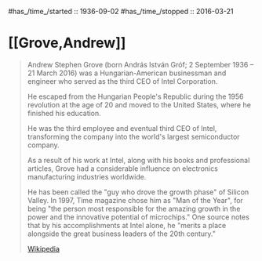 ﻿---
aliases:
- "Andrew Stephen Grove"
- "Andy Grove"
- "András István Gróf"
---

#has_/time_/started :: 1936-09-02 
#has_/time_/stopped  :: 2016-03-21 

# [[Grove,Andrew]]  

> Andrew Stephen Grove (born András István Gróf; 2 September 1936 – 21 March 2016) 
> was a Hungarian-American businessman and engineer 
> who served as the third CEO of Intel Corporation. 
> 
> He escaped from the Hungarian People's Republic during the 1956 revolution 
> at the age of 20 and moved to the United States, where he finished his education. 
> 
> He was the third employee and eventual third CEO of Intel, 
> transforming the company into the world's largest semiconductor company.
>
> As a result of his work at Intel, along with his books and professional articles, 
> Grove had a considerable influence on electronics manufacturing industries worldwide. 
> 
> He has been called the "guy who drove the growth phase" of Silicon Valley. 
> In 1997, Time magazine chose him as "Man of the Year", 
> for being "the person most responsible for the amazing growth in the power and the innovative potential of microchips." 
> One source notes that by his accomplishments at Intel alone, 
> he "merits a place alongside the great business leaders of the 20th century."
>
> [Wikipedia](https://en.wikipedia.org/wiki/Andrew%20Grove)

